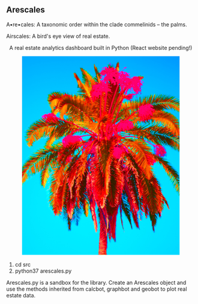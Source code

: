 ## Arescales

A•re•cales: A taxonomic order within the clade commelinids – the palms.

Airscales: A bird's eye view of real estate.

<p align="center">
A real estate analytics dashboard built in Python (React website pending!)
</p>

<p align="center">
  <img src="assets/arescales.jpg" style="height: 55vw; min-width: 420px;" />
</p>

1. cd src
2. python37 arescales.py

Arescales.py is a sandbox for the library. Create an Arescales object and use the methods inherited from calcbot, graphbot and geobot to plot real estate data.

